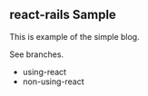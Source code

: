 react-rails Sample
---

This is example of the simple blog.

See branches.

- using-react
- non-using-react
